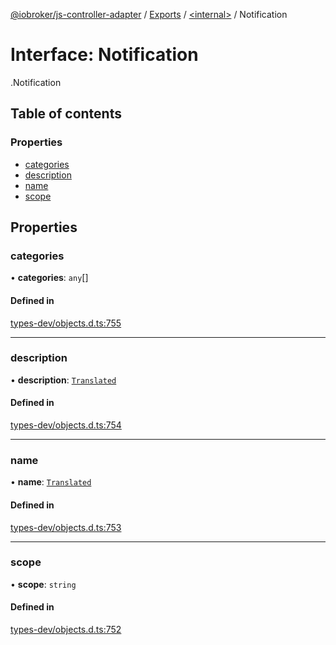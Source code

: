 [@iobroker/js-controller-adapter](../README.md) / [Exports](../modules.md) / [<internal\>](../modules/internal_.md) / Notification

# Interface: Notification

[<internal>](../modules/internal_.md).Notification

## Table of contents

### Properties

- [categories](internal_.Notification.md#categories)
- [description](internal_.Notification.md#description)
- [name](internal_.Notification.md#name)
- [scope](internal_.Notification.md#scope)

## Properties

### categories

• **categories**: `any`[]

#### Defined in

[types-dev/objects.d.ts:755](https://github.com/ioBroker/ioBroker.js-controller/blob/22337d8f/packages/types-dev/objects.d.ts#L755)

___

### description

• **description**: [`Translated`](../modules/internal_.md#translated)

#### Defined in

[types-dev/objects.d.ts:754](https://github.com/ioBroker/ioBroker.js-controller/blob/22337d8f/packages/types-dev/objects.d.ts#L754)

___

### name

• **name**: [`Translated`](../modules/internal_.md#translated)

#### Defined in

[types-dev/objects.d.ts:753](https://github.com/ioBroker/ioBroker.js-controller/blob/22337d8f/packages/types-dev/objects.d.ts#L753)

___

### scope

• **scope**: `string`

#### Defined in

[types-dev/objects.d.ts:752](https://github.com/ioBroker/ioBroker.js-controller/blob/22337d8f/packages/types-dev/objects.d.ts#L752)
